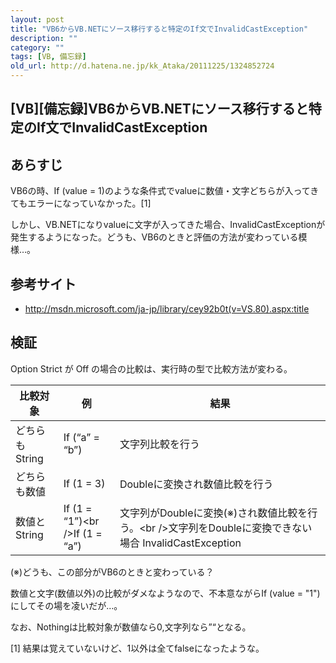 ```yaml
---
layout: post
title: "VB6からVB.NETにソース移行すると特定のIf文でInvalidCastException"
description: ""
category: ""
tags: [VB, 備忘録]
old_url: http://d.hatena.ne.jp/kk_Ataka/20111225/1324852724
---
```


\[VB\]\[備忘録\]VB6からVB.NETにソース移行すると特定のIf文でInvalidCastException
-------------------------------------------------------------------------------

あらすじ
--------

VB6の時、If (value = 1)のような条件式でvalueに数値・文字どちらが入ってきてもエラーになっていなかった。[1]

しかし、VB.NETになりvalueに文字が入ってきた場合、InvalidCastExceptionが発生するようになった。どうも、VB6のときと評価の方法が変わっている模様…。

参考サイト
----------

-   <http://msdn.microsoft.com/ja-jp/library/cey92b0t(v=VS.80).aspx:title>

検証
----

Option Strict が Off の場合の比較は、実行時の型で比較方法が変わる。

| 比較対象       | 例                                   | 結果                                                                                                         |
|----------------|--------------------------------------|--------------------------------------------------------------------------------------------------------------|
| どちらもString | If (“a” = “b”)                       | 文字列比較を行う                                                                                             |
| どちらも数値   | If (1 = 3)                           | Doubleに変換され数値比較を行う                                                                               |
| 数値とString   | If (1 = “1”)&lt;br /&gt;If (1 = “a”) | 文字列がDoubleに変換(※)され数値比較を行う。&lt;br /&gt;文字列をDoubleに変換できない場合 InvalidCastException |

(※)どうも、この部分がVB6のときと変わっている？

数値と文字(数値以外)の比較がダメなようなので、不本意ながらIf (value = "1")にしてその場を凌いだが…。

なお、Nothingは比較対象が数値なら0,文字列なら”“となる。

[1] 結果は覚えていないけど、1以外は全てfalseになったような。
